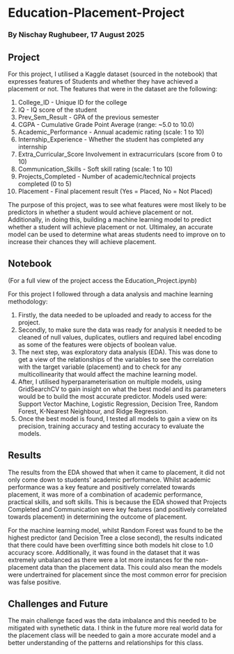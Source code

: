 # Education-Placement-Project
### By Nischay Rughubeer, 17 August 2025

## Project

For this project, I utilised a Kaggle dataset (sourced in the notebook) that expresses features of Students and whether they have achieved a placement or not. The features that were in the dataset are the following:
1.   College_ID - Unique ID for the college
2.   IQ - IQ score of the student
3.   Prev_Sem_Result - GPA of the previous semester
4.   CGPA	- Cumulative Grade Point Average (range: ~5.0 to 10.0)
5.   Academic_Performance	- Annual academic rating (scale: 1 to 10)
6.   Internship_Experience - Whether the student has completed any internship
7.   Extra_Curricular_Score	Involvement in extracurriculars (score from 0 to 10)
8.   Communication_Skills	- Soft skill rating (scale: 1 to 10)
9.   Projects_Completed	- Number of academic/technical projects completed (0 to 5)
10.  Placement - Final placement result (Yes = Placed, No = Not Placed)

The purpose of this project, was to see what features were most likely to be predictors in whether a student would achieve placement or not. Additionally, in doing this, building a machine learning model to predict whether a student will achieve placement or not. Ultimaley, an accurate model can be used to determine what areas students need to improve on to increase their chances they will achieve placement.

## Notebook

(For a full view of the project access the Education_Project.ipynb)

For this project I followed through a data analysis and machine learning methodology:

1. Firstly, the data needed to be uploaded and ready to access for the project.
2. Secondly, to make sure the data was ready for analysis it needed to be cleaned of null values, duplicates, outliers and required label encoding as some of the features were objects of boolean value.
3. The next step, was exploratory data analysis (EDA). This was done to get a view of the relationships of the variables to see the correlation with the target variable (placement) and to check for any multicollinearity that would affect the machine learning model.
4. After, I utilised hyperparameterisation on multiple models, using GridSearchCV to gain insight on what the best model and its parameters would be to build the most accurate predictor. Models used were: Support Vector Machine, Logistic Regression, Decision Tree, Random Forest, K-Nearest Neighbour, and Ridge Regression.
6. Once the best model is found, I tested all models to gain a view on its precision, training accuracy and testing accuracy to evaluate the models.

## Results

The results from the EDA showed that when it came to placement, it did not only come down to students' academic performance. Whilst academic performance was a key feature and positively correlated towards placement, it was more of a combination of academic performance, practical skills, and soft skills. This is because the EDA showed that Projects Completed and Communication were key features (and positively correlated towards placement) in determining the outcome of placement. 

For the machine learning model, whilst Random Forest was found to be the highest predictor (and Decision Tree a close second), the results indicated that there could have been overfitting since both models hit close to 1.0 accuracy score. Additionally, it was found in the dataset that it was extremely unbalanced as there were a lot more instances for the non-placement data than the placement data. This could also mean the models were undertrained for placement since the most common error for precision was false positive.

## Challenges and Future

The main challenge faced was the data imbalance and this needed to be mitigated with synethetic data. I think in the future more real world data for the placement class will be needed to gain a more accurate model and a better understanding of the patterns and relationships for this class.
